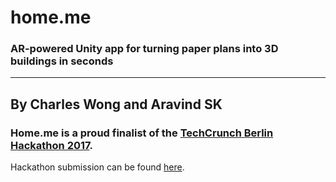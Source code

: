 # home.me
### AR-powered Unity app for turning paper plans into 3D buildings in seconds
---
By Charles Wong and Aravind SK
---
### Home.me is a proud finalist of the [TechCrunch Berlin Hackathon 2017](https://techcrunch.com/2017/12/03/home-me-turns-your-2d-floorplan-drawings-into-3d-renderings/).

Hackathon submission can be found [here](https://devpost.com/software/home-me-wzcou5).


